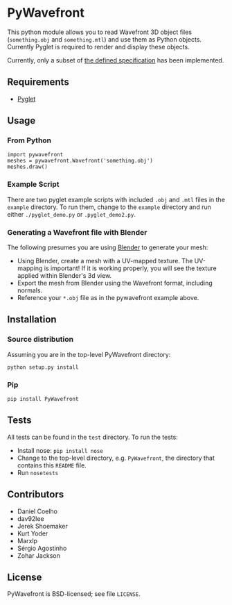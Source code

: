 PyWavefront
===========

This python module allows you to read Wavefront 3D object files
(`something.obj` and `something.mtl`) and use them as Python objects.
Currently Pyglet is required to render and display these objects.

Currently, only a subset of [the defined
specification](https://en.wikipedia.org/wiki/Wavefront_.obj_file) has
been implemented.

Requirements
------------

* [Pyglet](http://www.pyglet.org/)

Usage
-----

### From Python

    import pywavefront
    meshes = pywavefront.Wavefront('something.obj')
    meshes.draw()

### Example Script

There are two pyglet example scripts with included `.obj` and `.mtl` files in the `example` directory. To run them, change to the `example`
directory and run either `./pyglet_demo.py` or `.pyglet_demo2.py`.

### Generating a Wavefront file with Blender

The following presumes you are using [Blender](http://www.blender.org/) to generate your mesh:

* Using Blender, create a mesh with a UV-mapped texture. The UV-mapping is important! If it is working properly, you will see the texture applied within Blender's 3d view.
* Export the mesh from Blender using the Wavefront format, including normals.
* Reference your `*.obj` file as in the pywavefront example above.

Installation
------------

### Source distribution

Assuming you are in the top-level PyWavefront directory:

    python setup.py install

### Pip

    pip install PyWavefront

Tests
-----

All tests can be found in the `test` directory. To run the tests:

* Install nose: `pip install nose`
* Change to the top-level directory, e.g. `PyWavefront`, the directory that contains this `README` file.
* Run `nosetests`

Contributors
-------

* Daniel Coelho
* dav92lee
* Jerek Shoemaker
* Kurt Yoder
* Marxlp
* Sérgio Agostinho
* Zohar Jackson

License
-------

PyWavefront is BSD-licensed; see file `LICENSE`.
